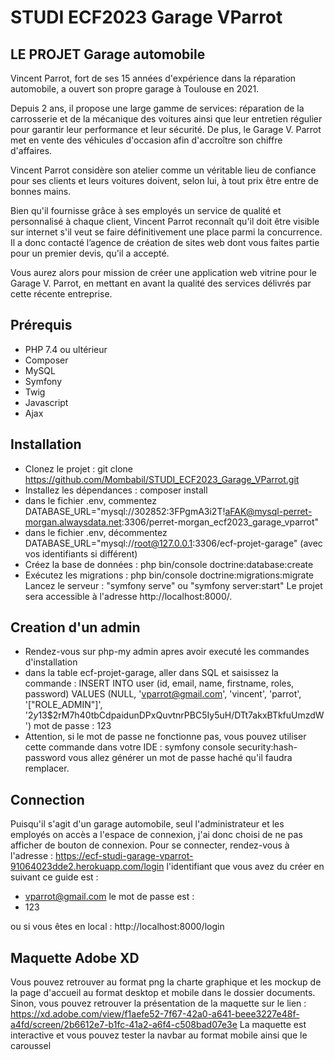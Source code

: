 # STUDI ECF2023 Garage VParrot

## LE PROJET Garage automobile

Vincent Parrot, fort de ses 15 années d'expérience dans la réparation automobile, a ouvert 
son propre garage à Toulouse en 2021.

Depuis 2 ans, il propose une large gamme de services: réparation de la carrosserie et de la 
mécanique des voitures ainsi que leur entretien régulier pour garantir leur performance et 
leur sécurité. De plus, le Garage V. Parrot met en vente des véhicules d'occasion afin 
d'accroître son chiffre d'affaires.

Vincent Parrot considère son atelier comme un véritable lieu de confiance pour ses clients et 
leurs voitures doivent, selon lui, à tout prix être entre de bonnes mains. 

Bien qu'il fournisse grâce à ses employés un service de qualité et personnalisé à chaque 
client, Vincent Parrot reconnaît qu'il doit être visible sur internet s'il veut se faire 
définitivement une place parmi la concurrence. Il a donc contacté l’agence de création de 
sites web dont vous faites partie pour un premier devis, qu'il a accepté. 

Vous aurez alors pour mission de créer une application web vitrine pour le Garage V. Parrot, 
en mettant en avant la qualité des services délivrés par cette récente entreprise.

## Prérequis

- PHP 7.4 ou ultérieur
- Composer
- MySQL
- Symfony
- Twig
- Javascript
- Ajax

## Installation

- Clonez le projet : git clone https://github.com/Mombabil/STUDI_ECF2023_Garage_VParrot.git
- Installez les dépendances : composer install
- dans le fichier .env, commentez DATABASE_URL="mysql://302852:3FPgmA3i2T!aFAK@mysql-perret-morgan.alwaysdata.net:3306/perret-morgan_ecf2023_garage_vparrot"
- dans le fichier .env, décommentez DATABASE_URL="mysql://root@127.0.0.1:3306/ecf-projet-garage" (avec vos identifiants si différent)
- Créez la base de données : php bin/console doctrine:database:create
- Exécutez les migrations : php bin/console doctrine:migrations:migrate
Lancez le serveur : "symfony serve" ou "symfony server:start" Le projet sera accessible à l'adresse http://localhost:8000/.

## Creation d'un admin
- Rendez-vous sur php-my admin apres avoir executé les commandes d'installation
- dans la table ecf-projet-garage, aller dans SQL  et saisissez la commande : INSERT INTO user (id, email, name, firstname, roles, password) VALUES (NULL, 'vparrot@gmail.com', 'vincent', 'parrot', '["ROLE_ADMIN"]', '$2y$13$2rM7h40tbCdpaidunDPxQuvtnrPBC5Iy5uH/DTt7akxBTkfuUmzdW')
mot de passe : 123
- Attention, si le mot de passe ne fonctionne pas, vous pouvez utiliser cette commande dans votre IDE : symfony console security:hash-password vous allez générer un mot de passe haché qu'il faudra remplacer.

## Connection
Puisqu'il s'agit d'un garage automobile, seul l'administrateur et les employés on accès a l'espace de connexion,
j'ai donc choisi de ne pas afficher de bouton de connexion. Pour se connecter, rendez-vous à l'adresse : 
https://ecf-studi-garage-vparrot-91064023dde2.herokuapp.com/login
l'identifiant que vous avez du créer en suivant ce guide est : 
- vparrot@gmail.com
le mot de passe est :
- 123

ou si vous êtes en local :
http://localhost:8000/login

## Maquette Adobe XD
Vous pouvez retrouver au format png la charte graphique et les mockup de la page d'accueil au format desktop et mobile dans le dossier documents.
Sinon, vous pouvez retrouver la présentation de la maquette sur le lien : 
https://xd.adobe.com/view/f1aefe52-7f67-42a0-a641-beee3227e48f-a4fd/screen/2b6612e7-b1fc-41a2-a6f4-c508bad07e3e
La maquette est interactive et vous pouvez tester la navbar au format mobile ainsi que le caroussel




